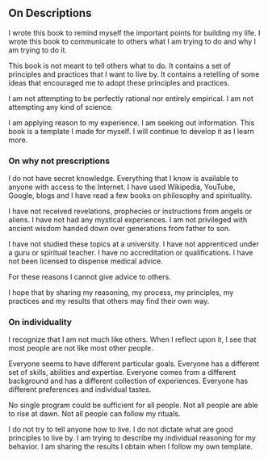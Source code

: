 ## On Descriptions

I wrote this book to remind myself the important points for building my life. I wrote this book to communicate to others what I am trying to do and why I am trying to do it.

This book is not meant to tell others what to do. It contains a set of principles and practices that I want to live by. It contains a retelling of some ideas that encouraged me to adopt these principles and practices.

I am not attempting to be perfectly rational nor entirely empirical. I am not attempting any kind of science.

I am applying reason to my experience. I am seeking out information. This book is a template I made for myself. I will continue to develop it as I learn more.

### On why not prescriptions

I do not have secret knowledge. Everything that I know is available to anyone with access to the Internet. I have used Wikipedia, YouTube, Google, blogs and I have read a few books on philosophy and spirituality.

I have not received revelations, prophecies or instructions from angels or aliens. I have not had any mystical experiences. I am not privileged with ancient wisdom handed down over generations from father to son.

I have not studied these topics at a university. I have not apprenticed under a guru or spiritual teacher. I have no accreditation or qualifications. I have not been licensed to dispense medical advice.

For these reasons I cannot give advice to others.

I hope that by sharing my reasoning, my process, my principles, my practices and my results that others may find their own way.

### On individuality

I recognize that I am not much like others. When I reflect upon it, I see that most people are not like most other people.

Everyone seems to have different particular goals. Everyone has a different set of skills, abilities and expertise. Everyone comes from a different background and has a different collection of experiences. Everyone has different preferences and individual tastes.

No single program could be sufficient for all people. Not all people are able to rise at dawn. Not all people can follow my rituals.

I do not try to tell anyone how to live. I do not dictate what are good principles to live by. I am trying to describe my individual reasoning for my behavior. I am sharing the results I obtain when I follow my own template.
